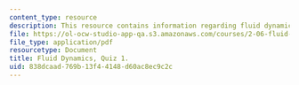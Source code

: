 ```yaml
---
content_type: resource
description: This resource contains information regarding fluid dynamics, quiz 1.
file: https://ol-ocw-studio-app-qa.s3.amazonaws.com/courses/2-06-fluid-dynamics-spring-2013/838dcaad769b13f44148d60ac8ec9c2c_MIT2_06S13_quiz1.pdf
file_type: application/pdf
resourcetype: Document
title: Fluid Dynamics, Quiz 1.
uid: 838dcaad-769b-13f4-4148-d60ac8ec9c2c
---
```

